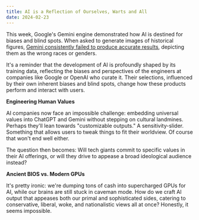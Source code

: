 ```yaml
---
title: AI is a Reflection of Ourselves, Warts and All
date: 2024-02-23
---
```


This week, Google's Gemini engine demonstrated how AI is destined for biases and blind spots. When asked to generate images of historical figures, [Gemini consistently failed to produce accurate results](https://www.theverge.com/2024/2/21/24079371/google-ai-gemini-generative-inaccurate-historical), depicting them as the wrong races or genders.

It's a reminder that the development of AI is profoundly shaped by its training data, reflecting the biases and perspectives of the engineers at companies like Google or OpenAI who curate it. Their selections, influenced by their own inherent biases and blind spots, change how these products perform and interact with users.

**Engineering Human Values**

AI companies now face an impossible challenge: embedding universal values into ChatGPT and Gemini without stepping on cultural landmines. Perhaps they'll lean towards "customizable outputs." A sensitivity-slider. Something that allows users to tweak things to fit their worldview. Of course that won't end well either.

The question then becomes: Will tech giants commit to specific values in their AI offerings, or will they drive to appease a broad ideological audience instead?

**Ancient BIOS vs. Modern GPUs**

It's pretty ironic: we're dumping tons of cash into supercharged GPUs for AI, while our brains are still stuck in caveman mode. How do we craft AI output that appeases both our primal and sophisticated sides, catering to conservative, liberal, woke, and nationalistic views all at once? Honestly, it seems impossible.
